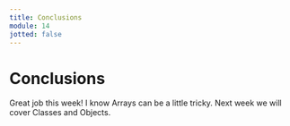 ```yaml
---
title: Conclusions
module: 14
jotted: false
---
```


# Conclusions

Great job this week! I know Arrays can be a little tricky.  Next week we will cover Classes and Objects.
